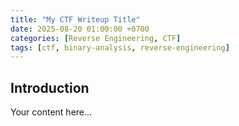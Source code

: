 ```yaml
---
title: "My CTF Writeup Title"
date: 2025-08-20 01:00:00 +0700
categories: [Reverse Engineering, CTF]
tags: [ctf, binary-analysis, reverse-engineering]
---
```


## Introduction
Your content here...
